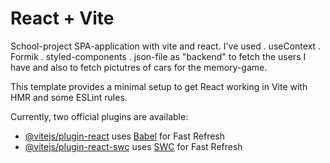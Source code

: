 # React + Vite

School-project SPA-application with vite and react. 
I've used 
. useContext
. Formik
. styled-components
. json-file as "backend" to fetch the users I have and also to fetch pictutres of cars for the memory-game. 

This template provides a minimal setup to get React working in Vite with HMR and some ESLint rules.

Currently, two official plugins are available:

- [@vitejs/plugin-react](https://github.com/vitejs/vite-plugin-react/blob/main/packages/plugin-react/README.md) uses [Babel](https://babeljs.io/) for Fast Refresh
- [@vitejs/plugin-react-swc](https://github.com/vitejs/vite-plugin-react-swc) uses [SWC](https://swc.rs/) for Fast Refresh
